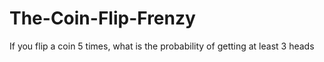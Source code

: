 # The-Coin-Flip-Frenzy
If you flip a coin 5 times, what is the probability of getting at least 3 heads
